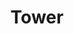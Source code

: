 ---
blog: https://git-tower.com/blog
logohandle: git-tower
sort: git-tower
title: Tower
twitter: https://x.com/gittower
website: https://www.git-tower.com/
---